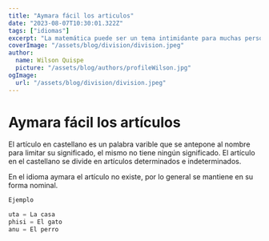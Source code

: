 ```yaml
---
title: "Aymara fácil los articulos"
date: "2023-08-07T10:30:01.322Z"
tags: ["idiomas"]
excerpt: "La matemática puede ser un tema intimidante para muchas personas. Hay tantas operaciones y conceptos que puede ser difícil saber por dónde empezar. Pero si entiendes los fundamentos, todo lo demás se vuelve más fácil. En este artículo, vamos a explorar uno de los conceptos básicos de la matemática: la división.."
coverImage: "/assets/blog/division/division.jpeg"
author:
  name: Wilson Quispe
  picture: "/assets/blog/authors/profileWilson.jpg"
ogImage:
  url: "/assets/blog/division/division.jpeg"
---
```


# Aymara fácil los artículos

El artículo en castellano es un palabra varible que se antepone al nombre para limitar su significado, el mismo no tiene ningún significado. El artículo en el castellano se divide en artículos determinados e indeterminados.

En el idioma aymara el artículo no existe, por lo general se mantiene en su forma nominal.

```js
Ejemplo

uta = La casa
phisi = El gato
anu = El perro
```
